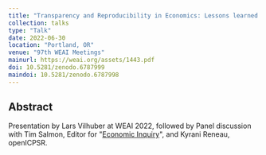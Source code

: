 ```yaml
---
title: "Transparency and Reproducibility in Economics: Lessons learned from 1,000 papers"
collection: talks
type: "Talk"
date: 2022-06-30
location: "Portland, OR"
venue: "97th WEAI Meetings"
mainurl: https://weai.org/assets/1443.pdf
doi: 10.5281/zenodo.6787999
maindoi: 10.5281/zenodo.6787998
---
```


## Abstract

Presentation by Lars Vilhuber at WEAI 2022, followed by Panel discussion with Tim Salmon, Editor for "[Economic Inquiry](https://weai.org/journals/view/EI)", and Kyrani Reneau, openICPSR.

